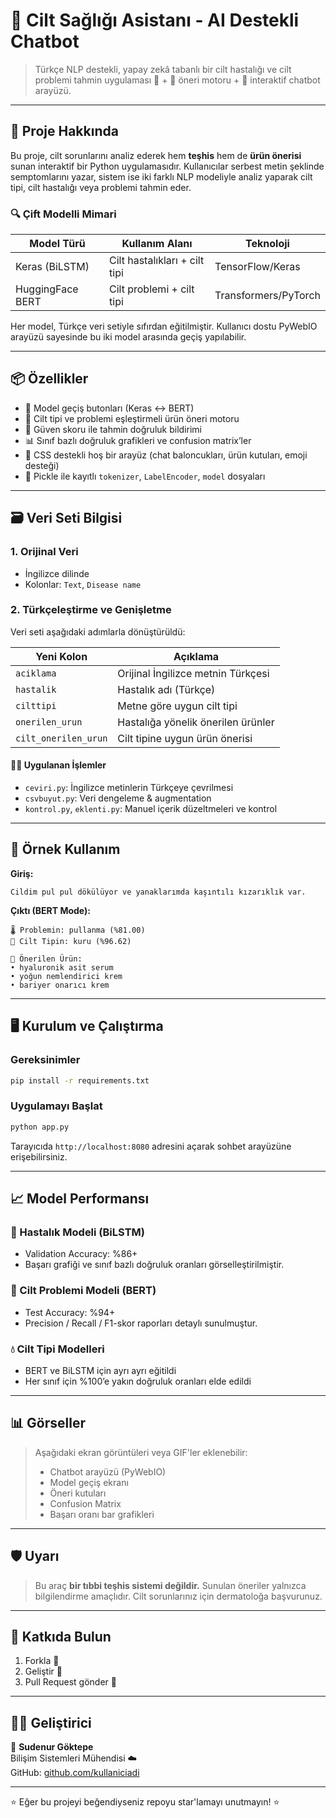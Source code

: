 # 💖 Cilt Sağlığı Asistanı - AI Destekli Chatbot

> Türkçe NLP destekli, yapay zekâ tabanlı bir cilt hastalığı ve cilt problemi tahmin uygulaması 🧠 + 🎁 öneri motoru + 💬 interaktif chatbot arayüzü.

---

## 🧠 Proje Hakkında

Bu proje, cilt sorunlarını analiz ederek hem **teşhis** hem de **ürün önerisi** sunan interaktif bir Python uygulamasıdır. Kullanıcılar serbest metin şeklinde semptomlarını yazar, sistem ise iki farklı NLP modeliyle analiz yaparak cilt tipi, cilt hastalığı veya problemi tahmin eder.

### 🔍 Çift Modelli Mimari

| Model Türü        | Kullanım Alanı                   | Teknoloji              |
|-------------------|----------------------------------|------------------------|
| Keras (BiLSTM)    | Cilt hastalıkları + cilt tipi    | TensorFlow/Keras       |
| HuggingFace BERT  | Cilt problemi + cilt tipi        | Transformers/PyTorch   |

Her model, Türkçe veri setiyle sıfırdan eğitilmiştir. Kullanıcı dostu PyWebIO arayüzü sayesinde bu iki model arasında geçiş yapılabilir.

---

## 📦 Özellikler

- 🔁 Model geçiş butonları (Keras ↔️ BERT)
- 🧴 Cilt tipi ve problemi eşleştirmeli ürün öneri motoru
- 🧠 Güven skoru ile tahmin doğruluk bildirimi
- 📊 Sınıf bazlı doğruluk grafikleri ve confusion matrix’ler
- 🎨 CSS destekli hoş bir arayüz (chat baloncukları, ürün kutuları, emoji desteği)
- 🔐 Pickle ile kayıtlı `tokenizer`, `LabelEncoder`, `model` dosyaları

---

## 🗃️ Veri Seti Bilgisi

### 1. Orijinal Veri
- İngilizce dilinde
- Kolonlar: `Text`, `Disease name`

### 2. Türkçeleştirme ve Genişletme

Veri seti aşağıdaki adımlarla dönüştürüldü:

| Yeni Kolon            | Açıklama                                        |
|------------------------|-------------------------------------------------|
| `aciklama`             | Orijinal İngilizce metnin Türkçesi              |
| `hastalik`             | Hastalık adı (Türkçe)                           |
| `cilttipi`             | Metne göre uygun cilt tipi                      |
| `onerilen_urun`        | Hastalığa yönelik önerilen ürünler              |
| `cilt_onerilen_urun`   | Cilt tipine uygun ürün önerisi                  |

#### 👨‍🔬 Uygulanan İşlemler

- `ceviri.py`: İngilizce metinlerin Türkçeye çevrilmesi
- `csvbuyut.py`: Veri dengeleme & augmentation
- `kontrol.py`, `eklenti.py`: Manuel içerik düzeltmeleri ve kontrol

---

## 🎯 Örnek Kullanım

**Giriş:**
```
Cildim pul pul dökülüyor ve yanaklarımda kaşıntılı kızarıklık var.
```

**Çıktı (BERT Mode):**
```
🌡️ Problemin: pullanma (%81.00)
🧬 Cilt Tipin: kuru (%96.62)

🎁 Önerilen Ürün:
• hyaluronik asit serum
• yoğun nemlendirici krem
• bariyer onarıcı krem
```

---

## 🖥️ Kurulum ve Çalıştırma

### Gereksinimler

```bash
pip install -r requirements.txt
```

### Uygulamayı Başlat

```bash
python app.py
```

Tarayıcıda `http://localhost:8080` adresini açarak sohbet arayüzüne erişebilirsiniz.

---

## 📈 Model Performansı

### 🏥 Hastalık Modeli (BiLSTM)
- Validation Accuracy: %86+
- Başarı grafiği ve sınıf bazlı doğruluk oranları görselleştirilmiştir.

### 🌸 Cilt Problemi Modeli (BERT)
- Test Accuracy: %94+
- Precision / Recall / F1-skor raporları detaylı sunulmuştur.

### 💧 Cilt Tipi Modelleri
- BERT ve BiLSTM için ayrı ayrı eğitildi
- Her sınıf için %100’e yakın doğruluk oranları elde edildi

---

## 📊 Görseller

> Aşağıdaki ekran görüntüleri veya GIF'ler eklenebilir:
> - Chatbot arayüzü (PyWebIO)
> - Model geçiş ekranı
> - Öneri kutuları
> - Confusion Matrix
> - Başarı oranı bar grafikleri

---

## 🛡️ Uyarı

> Bu araç **bir tıbbi teşhis sistemi değildir.** Sunulan öneriler yalnızca bilgilendirme amaçlıdır. Cilt sorunlarınız için dermatoloğa başvurunuz.

---

## 🤝 Katkıda Bulun

1. Forkla 🔀  
2. Geliştir 🔧  
3. Pull Request gönder 💌  

---

## 👨‍💻 Geliştirici

🧔 **Sudenur Göktepe**  
Bilişim Sistemleri Mühendisi ☁️  
GitHub: [github.com/kullaniciadi](https://github.com/sudenurgoktepe)

---

⭐ Eğer bu projeyi beğendiyseniz repoyu star'lamayı unutmayın! ⭐
